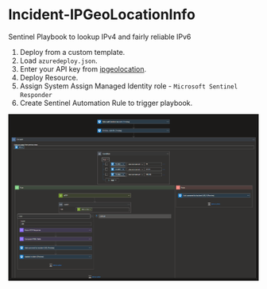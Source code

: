 # Incident-IPGeoLocationInfo

Sentinel Playbook to lookup IPv4 and fairly reliable IPv6

1. Deploy from a custom template.
2. Load `azuredeploy.json`.
3. Enter your API key from [ipgeolocation](https://ipgeolocation.io/signup.html).
4. Deploy Resource.
5. Assign System Assign Managed Identity role - `Microsoft Sentinel Responder`
6. Create Sentinel Automation Rule to trigger playbook.

![Playbook](Incident-IPGeoLocationInfo.png)
